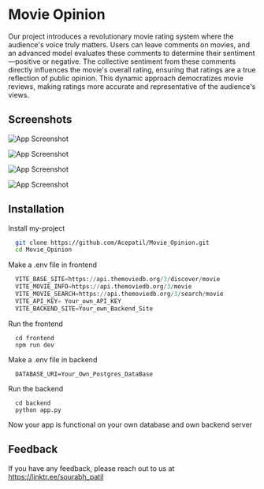 
# Movie Opinion

Our project introduces a revolutionary movie rating system where the audience's voice truly matters. Users can leave comments on movies, and an advanced model evaluates these comments to determine their sentiment—positive or negative. The collective sentiment from these comments directly influences the movie's overall rating, ensuring that ratings are a true reflection of public opinion. This dynamic approach democratizes movie reviews, making ratings more accurate and representative of the audience's views.


## Screenshots

![App Screenshot](https://github.com/Acepatil/Movie_Opinion/assets/120791252/699f998c-e42f-4b9a-9470-9e98f416a432)

![App Screenshot](https://github.com/Acepatil/Movie_Opinion/assets/120791252/a32b8afc-c0c9-44c8-8e20-7a1a6ab22259)

![App Screenshot](https://github.com/Acepatil/Movie_Opinion/assets/120791252/b24972da-6fe3-4f6a-8fe5-568987489cba)

![App Screenshot](https://github.com/Acepatil/Movie_Opinion/assets/120791252/f85a5460-1578-400c-a445-e85345cc3938)

## Installation

Install my-project 

```bash
  git clone https://github.com/Acepatil/Movie_Opinion.git
  cd Movie_Opinion
```

Make a .env file in frontend
    
```python
  VITE_BASE_SITE=https://api.themoviedb.org/3/discover/movie 
  VITE_MOVIE_INFO=https://api.themoviedb.org/3/movie
  VITE_MOVIE_SEARCH=https://api.themoviedb.org/3/search/movie
  VITE_API_KEY= Your_own_API_KEY
  VITE_BACKEND_SITE=Your_own_Backend_Site 
```

Run the frontend

```
  cd frontend
  npm run dev
```

Make a .env file in backend

```
  DATABASE_URI=Your_Own_Postgres_DataBase
```

Run the backend

```
  cd backend
  python app.py
```

Now your app is functional on your own database and own backend server




## Feedback

If you have any feedback, please reach out to us at https://linktr.ee/sourabh_patil


